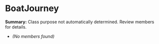 # BoatJourney

**Summary:** Class purpose not automatically determined. Review members for details.
- *(No members found)*
